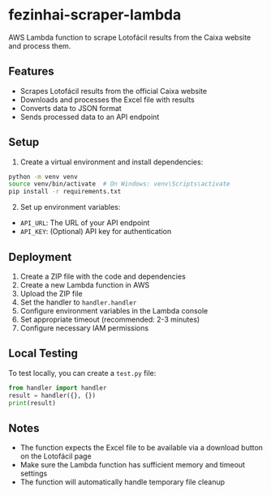 # fezinhai-scraper-lambda

AWS Lambda function to scrape Lotofácil results from the Caixa website and process them.

## Features

- Scrapes Lotofácil results from the official Caixa website
- Downloads and processes the Excel file with results
- Converts data to JSON format
- Sends processed data to an API endpoint

## Setup

1. Create a virtual environment and install dependencies:
```bash
python -m venv venv
source venv/bin/activate  # On Windows: venv\Scripts\activate
pip install -r requirements.txt
```

2. Set up environment variables:
- `API_URL`: The URL of your API endpoint
- `API_KEY`: (Optional) API key for authentication

## Deployment

1. Create a ZIP file with the code and dependencies
2. Create a new Lambda function in AWS
3. Upload the ZIP file
4. Set the handler to `handler.handler`
5. Configure environment variables in the Lambda console
6. Set appropriate timeout (recommended: 2-3 minutes)
7. Configure necessary IAM permissions

## Local Testing

To test locally, you can create a `test.py` file:

```python
from handler import handler
result = handler({}, {})
print(result)
```

## Notes

- The function expects the Excel file to be available via a download button on the Lotofácil page
- Make sure the Lambda function has sufficient memory and timeout settings
- The function will automatically handle temporary file cleanup